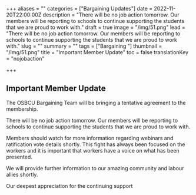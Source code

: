 +++
aliases = ""
categories = ["Bargaining Updates"]
date = 2022-11-20T22:00:00Z
description = "There will be no job action tomorrow. Our members will be reporting to schools to continue supporting the students that we are proud to work with."
draft = true
image = "/img/51.png"
lead = "There will be no job action tomorrow. Our members will be reporting to schools to continue supporting the students that we are proud to work with."
slug = ""
summary = ""
tags = ["Bargaining "]
thumbnail = "/img/51.png"
title = "Important Member Update"
toc = false
translationKey = "nojobaction"

+++
## Important Member Update

The OSBCU Bargaining Team will be bringing a tentative agreement to the membership.

There will be no job action tomorrow. Our members will be reporting to schools to continue supporting the students that we are proud to work with.

Members should watch for more information regarding webinars and ratification vote details shortly. This fight has always been focused on the workers and it is important that workers have a voice on what has been presented.

We will provide further information to our amazing community and labour allies shortly.

Our deepest appreciation for the continuing support